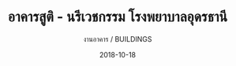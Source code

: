 ---
title: อาคารสูติ - นรีเวชกรรม  โรงพยาบาลอุดรธานี
subtitle: งานอาคาร / BUILDINGS
layout: default
modal-id: 19
date: 2018-10-18
img: 12.JPG
thumbnail: 12.JPG
alt: image-alt
project-date: ก.ย. 2539 - ส.ค. 2541
# client: Start Bootstrap
category: งานอาคาร / BUILDINGS
description: อาคารคอนกรีตเสริมเหล็กสูง 5 ชั้น ( ก.ย. 2539 - ส.ค. 2541 )
---